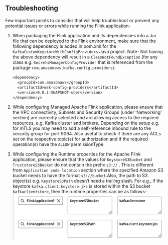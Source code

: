 ## Troubleshooting

Few important points to consider that will help troubleshoot or prevent any potential issues or errors while running the Flink application-

1. When packaging the Flink application and its dependencies into a Jar file that can be deployed to the Flink environment, make sure that the following dependency is added in pom.xml for the `KafkaCustomKeystoreWithConfigProviders` Java project.  Note- Not having the above dependency will result in a `ClassNotFoundException` (for any class e.g. `SecretsManagerConfigProvider` that is referenced from the package `com.amazonaws.kafka.config.providers`).  

   ```
   <dependency>
     <groupId>com.amazonaws</groupId>
     <artifactId>msk-config-providers</artifactId>
     <version>0.0.1-SNAPSHOT-uber</version>
   </dependency>
   ```

2. While configuring Managed Apache Flink application, please ensure that the VPC connectivity, Subnets and Security Groups (under ‘Networking’ section) are correctly selected and are allowing access to the required resources, e.g. Kafka cluster and brokers. Depending on the setup e.g. for mTLS you may need to add a self-reference inbound rule to the security group for port 9094. Also useful to check if there are any ACLs set on the respective topic(s) for authorization and if the required operation(s) have the `ALLOW` permissionType.  

3. While configuring the Runtime properties for the Apache Flink application, please ensure that the values for `KeystoreS3Bucket` and `TruststoreS3Bucket` do not contain the prefix `s3://` . This is different from `Application code location` section where the specified Amazon S3 bucket needs to have the format `s3://bucket`.Also, the path to S3 object(s) e.g. `KeystoreS3Path` doesn’t need a trailing slash. For e.g., if the keystore `kafka.client.keystore.jks` is stored within the S3 bucket `kafkaclientstore`, then the runtime properties can be as follows-
![Flink Properties](../images/flink-keystore-s3-example.png)
